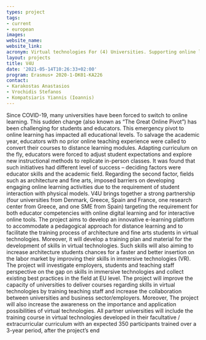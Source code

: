 ```yaml
---
types: project
tags:
- current
- european
images:
website_name:
website_link:
acronym: Virtual technologies For (4) Universities. Supporting online learning with virtual technologies
layout: projects
title: V4U
date: '2021-05-14T10:26:33+02:00'
program: Erasmus+ 2020-1-DK01-KA226
contact: 
- Karakostas Anastasios
- Vrochidis Stefanos
- Kompatsiaris Yiannis (Ioannis)
---
```

<p>
Since COVID-19, many universities have been forced to switch to online learning. This sudden change (also known as “The Great Online Pivot”) has been challenging for students and educators. This emergency pivot to online learning has impacted all educational levels. To salvage the academic year, educators with no prior online teaching experience were called to convert their courses to distance learning modules. Adapting curriculum on the fly, educators were forced to adjust student expectations and explore new instructional methods to replicate in-person classes. It was found that such initiatives had different level of success – deciding factors were educator skills and the academic field. Regarding the second factor, fields such as architecture and fine arts, imposed barriers on developing engaging online learning activities due to the requirement of student interaction with physical models. V4U brings together a strong partnership (four universities from Denmark, Greece, Spain and France, one research center from Greece, and one SME from Spain) targeting the requirement for both educator competencies with online digital learning and for interactive online tools. The project aims to develop an innovative e-learning platform to accommodate a pedagogical approach for distance learning and to facilitate the training process of architecture and fine arts students in virtual technologies. Moreover, it will develop a training plan and material for the development of skills in virtual technologies. Such skills will also aiming to increase architecture students chances for a faster and better insertion on the labor market by improving their skills in immersive technologies (VR). The project will investigate employers, students and teaching staff perspective on the gap on skills in immersive technologies and collect existing best practices in the field at EU level. The project will improve the capacity of universities to deliver courses regarding skills in virtual technologies by training teaching staff and increase the collaboration between universities and business sector/employers. Moreover, The project will also increase the awareness on the importance and application possibilities of virtual technologies. All partner universities will include the training course in virtual technologies developed in their facultative / extracurricular curriculum with an expected 350 participants trained over a 3-year period, after the project’s end
</p>

